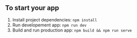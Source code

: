 ## To start your app

1. Install project dependencies: `npm install`
2. Run developement app: `npm run dev`
3. Build and run production app: `npm build && npm run serve`
